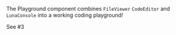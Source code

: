 The Playground component combines `FileViewer` `CodeEditor` and `LunaConsole` into a working coding playground!

See #3